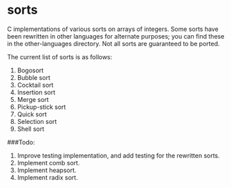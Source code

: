 # sorts
C implementations of various sorts on arrays of integers.
Some sorts have been rewritten in other languages for alternate purposes; you can find these in the other-languages directory. Not all sorts are guaranteed to be ported.

The current list of sorts is as follows:

1. Bogosort
1. Bubble sort
1. Cocktail sort
1. Insertion sort
1. Merge sort
1. Pickup-stick sort
1. Quick sort
1. Selection sort
1. Shell sort

###Todo:
1. Improve testing implementation, and add testing for the rewritten sorts.
1. Implement comb sort.
1. Implement heapsort.
1. Implement radix sort.
